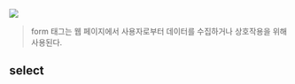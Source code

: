 ![](https://i.imgur.com/TGc6BPt.png)
> form 태그는 웹 페이지에서 사용자로부터 데이터를 수집하거나 상호작용을 위해 사용된다.

## select
